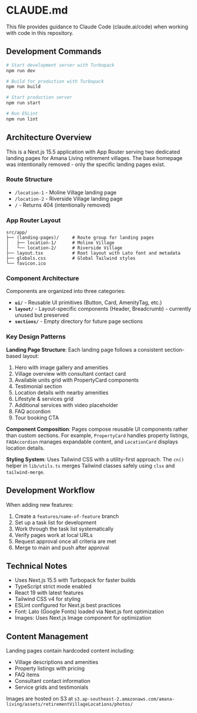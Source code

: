 # CLAUDE.md

This file provides guidance to Claude Code (claude.ai/code) when working with code in this repository.

## Development Commands

```bash
# Start development server with Turbopack
npm run dev

# Build for production with Turbopack  
npm run build

# Start production server
npm run start

# Run ESLint
npm run lint
```

## Architecture Overview

This is a Next.js 15.5 application with App Router serving two dedicated landing pages for Amana Living retirement villages. The base homepage was intentionally removed - only the specific landing pages exist.

### Route Structure
- `/location-1` - Moline Village landing page
- `/location-2` - Riverside Village landing page  
- `/` - Returns 404 (intentionally removed)

### App Router Layout
```
src/app/
├── (landing-pages)/     # Route group for landing pages
│   ├── location-1/      # Moline Village  
│   └── location-2/      # Riverside Village
├── layout.tsx           # Root layout with Lato font and metadata
├── globals.css          # Global Tailwind styles
└── favicon.ico
```

### Component Architecture
Components are organized into three categories:

- **`ui/`** - Reusable UI primitives (Button, Card, AmenityTag, etc.)
- **`layout/`** - Layout-specific components (Header, Breadcrumb) - currently unused but preserved
- **`sections/`** - Empty directory for future page sections

### Key Design Patterns

**Landing Page Structure**: Each landing page follows a consistent section-based layout:
1. Hero with image gallery and amenities
2. Village overview with consultant contact card
3. Available units grid with PropertyCard components
4. Testimonial section  
5. Location details with nearby amenities
6. Lifestyle & services grid
7. Additional services with video placeholder
8. FAQ accordion
9. Tour booking CTA

**Component Composition**: Pages compose reusable UI components rather than custom sections. For example, `PropertyCard` handles property listings, `FAQAccordion` manages expandable content, and `LocationCard` displays location details.

**Styling System**: Uses Tailwind CSS with a utility-first approach. The `cn()` helper in `lib/utils.ts` merges Tailwind classes safely using `clsx` and `tailwind-merge`.

## Development Workflow

When adding new features:
1. Create a `features/name-of-feature` branch
2. Set up a task list for development  
3. Work through the task list systematically
4. Verify pages work at local URLs
5. Request approval once all criteria are met
6. Merge to main and push after approval

## Technical Notes

- Uses Next.js 15.5 with Turbopack for faster builds
- TypeScript strict mode enabled
- React 19 with latest features
- Tailwind CSS v4 for styling
- ESLint configured for Next.js best practices
- Font: Lato (Google Fonts) loaded via Next.js font optimization
- Images: Uses Next.js Image component for optimization

## Content Management

Landing pages contain hardcoded content including:
- Village descriptions and amenities
- Property listings with pricing
- FAQ items
- Consultant contact information
- Service grids and testimonials

Images are hosted on S3 at `s3.ap-southeast-2.amazonaws.com/amana-living/assets/retirementVillageLocations/photos/`